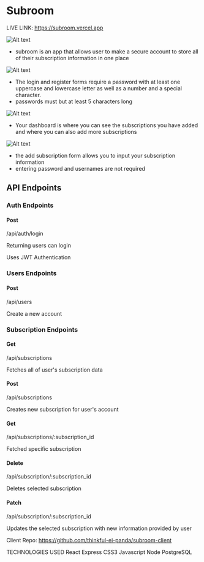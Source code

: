 # Subroom

LIVE LINK: https://subroom.vercel.app



![Alt text](https://github.com/thinkful-ei-panda/subroom-client/blob/master/Readmeimg/LangingPage.png)

- subroom is an app that allows user to make a secure account to store all of their subscription information in one place


![Alt text](https://github.com/thinkful-ei-panda/subroom-client/blob/master/Readmeimg/Login.png)


- The login and register forms require a password with at least one uppercase and lowercase letter as well as a number and a special character.
- passwords must but at least 5 characters long

![Alt text](https://github.com/thinkful-ei-panda/subroom-client/blob/master/Readmeimg/Dashboard.png)

- Your dashboard is where you can see the subscriptions you have added and where you can also add more subscriptions

![Alt text](https://github.com/thinkful-ei-panda/subroom-client/blob/master/Readmeimg/AddSubscription.png)

- the add subscription form allows you to input your subscription information
- entering password and usernames are not required

## API Endpoints
### Auth Endpoints
#### Post

/api/auth/login

Returning users can login 

Uses JWT Authentication

### Users Endpoints
#### Post

/api/users

Create a new account

### Subscription Endpoints
#### Get

/api/subscriptions

Fetches all of user's subscription data

#### Post

/api/subscriptions

Creates new subscription for user's account

#### Get

/api/subscriptions/:subscription_id

Fetched specific subscription

#### Delete

/api/subscription/:subscription_id

Deletes selected subscription

#### Patch

/api/subscription/:subscription_id

Updates the selected subscription with new information provided by user

Client Repo: https://github.com/thinkful-ei-panda/subroom-client



TECHNOLOGIES USED
React
Express
CSS3
Javascript
Node
PostgreSQL
